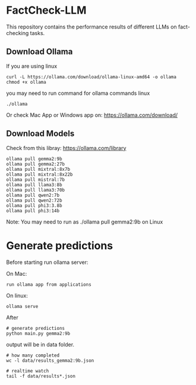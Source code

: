 # FactCheck-LLM
This repository contains the performance results of different LLMs on fact-checking tasks.

## Download Ollama

If you are using linux

    curl -L https://ollama.com/download/ollama-linux-amd64 -o ollama
    chmod +x ollama

you may need to run command for ollama commands linux
    
    ./ollama

Or check Mac App or Windows app on: https://ollama.com/download/

## Download Models

Check from this libray: https://ollama.com/library

    ollama pull gemma2:9b
    ollama pull gemma2:27b
    ollama pull mixtral:8x7b
    ollama pull mixtral:8x22b
    ollama pull mistral:7b
    ollama pull llama3:8b
    ollama pull llama3:70b
    ollama pull qwen2:7b
    ollama pull qwen2:72b
    ollama pull phi3:3.8b
    ollama pull phi3:14b

Note: You may need to run as ./ollama pull gemma2:9b on Linux


# Generate predictions 
Before starting run ollama server:

On Mac: 

    run ollama app from applications

On linux:
    
    ollama serve

After
    
    # generate predictions 
    python main.py gemma2:9b

output will be in data folder.

    # how many completed
    wc -l data/results_gemma2:9b.json

    # realtime watch
    tail -f data/results*.json 
    
